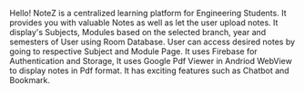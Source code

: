 Hello! NoteZ is a centralized learning platform for Engineering Students.
It provides you with valuable Notes as well as let the user upload notes.
It display's Subjects, Modules based on the selected branch, year and semesters of User using Room Database.
User can access desired notes by going to respective Subject and Module Page. 
It uses Firebase for Authentication and Storage,
It uses Google Pdf Viewer in Andriod WebView to display notes in Pdf format.
It has exciting features such as Chatbot and Bookmark.
